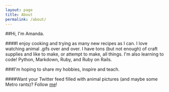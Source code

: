 ```yaml
---
layout: page
title: About
permalink: /about/
---
```


##Hi, I'm Amanda.

####I enjoy cooking and trying as many new recipes as I can. I love watching animal .gifs over and over. I have tons (but not enough) of craft supplies and like to make, or attempt to make, all things. I'm also learning to code! Python, Markdown, Ruby, and Ruby on Rails. 

###I'm hoping to share my hobbies, inspire and teach. 

####Want your Twitter feed filled with animal pictures (and maybe some Metro rants)? Follow [me](http://twitter.com/ajzapata)!